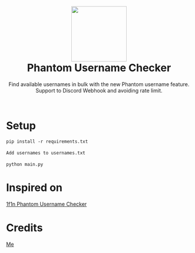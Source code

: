 <h1 align="center">
	<img src="https://pbs.twimg.com/profile_images/1675202638026252291/4StTDIF4_400x400.jpg" width="150px"><br>
    Phantom Username Checker
</h1>
<p align="center">
	Find available usernames in bulk with the new Phantom username feature. Support to Discord Webhook and avoiding rate limit.
</p><br>
<h1 align="left">
Setup
</h1>

`
pip install -r requirements.txt
`
<br><br>
`
Add usernames to usernames.txt
`
<br><br>
`
python main.py
`

<h1 align="left">
Inspired on
</h1>
<a href="https://github.com/1f1n/Phantom-Username-Checker">
1f1n Phantom Username Checker<br>
</a>

<h1 align="left">
Credits
</h1>
<a href="https://github.com/MrShadowDev">
Me<br>
</a>
